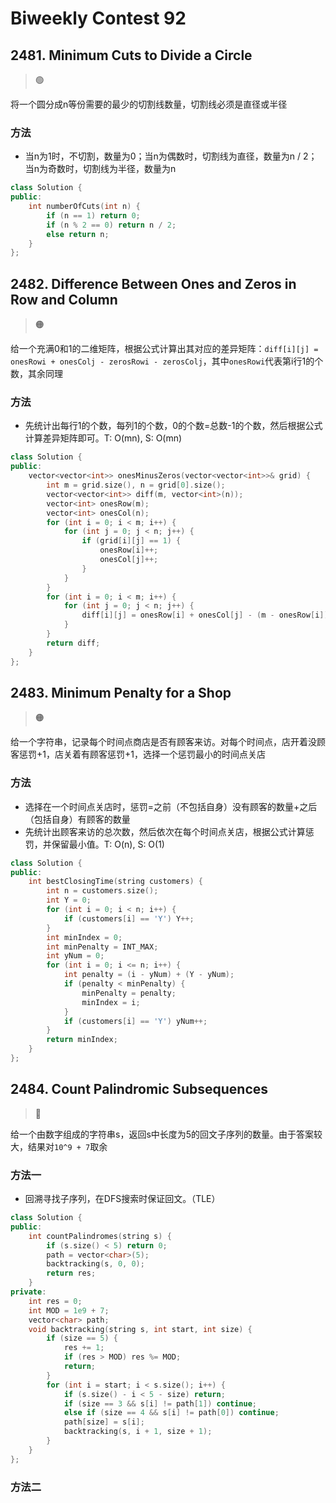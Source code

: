 # Biweekly Contest 92

## 2481. Minimum Cuts to Divide a Circle
> :green_circle:

将一个圆分成n等份需要的最少的切割线数量，切割线必须是直径或半径

### 方法

- 当n为1时，不切割，数量为0；当n为偶数时，切割线为直径，数量为n / 2；当n为奇数时，切割线为半径，数量为n

```cpp
class Solution {
public:
    int numberOfCuts(int n) {
        if (n == 1) return 0;
        if (n % 2 == 0) return n / 2;
        else return n;
    }
};
```

## 2482. Difference Between Ones and Zeros in Row and Column
> :orange_circle:

给一个充满0和1的二维矩阵，根据公式计算出其对应的差异矩阵：`diff[i][j] = onesRowi + onesColj - zerosRowi - zerosColj`，其中`onesRowi`代表第i行1的个数，其余同理

### 方法

- 先统计出每行1的个数，每列1的个数，0的个数=总数-1的个数，然后根据公式计算差异矩阵即可。T: O(mn), S: O(mn)

```cpp
class Solution {
public:
    vector<vector<int>> onesMinusZeros(vector<vector<int>>& grid) {
        int m = grid.size(), n = grid[0].size();
        vector<vector<int>> diff(m, vector<int>(n));
        vector<int> onesRow(m);
        vector<int> onesCol(n);
        for (int i = 0; i < m; i++) {
            for (int j = 0; j < n; j++) {
                if (grid[i][j] == 1) {
                    onesRow[i]++;
                    onesCol[j]++;
                }
            }
        }
        for (int i = 0; i < m; i++) {
            for (int j = 0; j < n; j++) {
                diff[i][j] = onesRow[i] + onesCol[j] - (m - onesRow[i]) - (n - onesCol[j]);
            }
        }
        return diff;
    }
};
```

## 2483. Minimum Penalty for a Shop
> :orange_circle:

给一个字符串，记录每个时间点商店是否有顾客来访。对每个时间点，店开着没顾客惩罚+1，店关着有顾客惩罚+1，选择一个惩罚最小的时间点关店

### 方法

- 选择在一个时间点关店时，惩罚=之前（不包括自身）没有顾客的数量+之后（包括自身）有顾客的数量
- 先统计出顾客来访的总次数，然后依次在每个时间点关店，根据公式计算惩罚，并保留最小值。T: O(n), S: O(1)

```cpp
class Solution {
public:
    int bestClosingTime(string customers) {
        int n = customers.size();
        int Y = 0;
        for (int i = 0; i < n; i++) {
            if (customers[i] == 'Y') Y++;
        }
        int minIndex = 0;
        int minPenalty = INT_MAX;
        int yNum = 0;
        for (int i = 0; i <= n; i++) {
            int penalty = (i - yNum) + (Y - yNum);
            if (penalty < minPenalty) {
                minPenalty = penalty;
                minIndex = i;
            }
            if (customers[i] == 'Y') yNum++;
        }
        return minIndex;
    }
};
```

## 2484. Count Palindromic Subsequences

> :red_circle:

给一个由数字组成的字符串s，返回s中长度为5的回文子序列的数量。由于答案较大，结果对`10^9 + 7`取余

### 方法一

- 回溯寻找子序列，在DFS搜索时保证回文。（TLE）

```cpp
class Solution {
public:
    int countPalindromes(string s) {
        if (s.size() < 5) return 0;
        path = vector<char>(5);
        backtracking(s, 0, 0);
        return res;
    }
private:
    int res = 0;
    int MOD = 1e9 + 7;
    vector<char> path;
    void backtracking(string s, int start, int size) {
        if (size == 5) {
            res += 1;
            if (res > MOD) res %= MOD;
            return;
        }
        for (int i = start; i < s.size(); i++) {
            if (s.size() - i < 5 - size) return;
            if (size == 3 && s[i] != path[1]) continue;
            else if (size == 4 && s[i] != path[0]) continue;
            path[size] = s[i];
            backtracking(s, i + 1, size + 1);
        }
    }
};
```

### 方法二